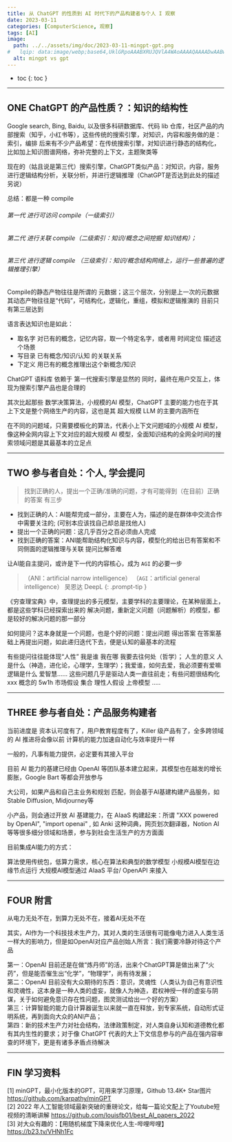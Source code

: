 ```yaml
---
title: 从 ChatGPT 的性质到 AI 时代下的产品构建者与个人 I 观察
date: 2023-03-11
categories: [ComputerScience, 观察]
tags: [AI]
image:
  path: ../../assets/img/doc/2023-03-11-mingpt-gpt.png
#   lqip: data:image/webp;base64,UklGRpoAAABXRUJQVlA4WAoAAAAQAAAADwAABwAAQUxQSDIAAAARL0AmbZurmr57yyIiqE8oiG0bejIYEQTgqiDA9vqnsUSI6H+oAERp2HZ65qP/VIAWAFZQOCBCAAAA8AEAnQEqEAAIAAVAfCWkAALp8sF8rgRgAP7o9FDvMCkMde9PK7euH5M1m6VWoDXf2FkP3BqV0ZYbO6NA/VFIAAAA
  alt: mingpt vs gpt
---
```



* toc
{: toc }

---
## ONE  ChatGPT 的产品性质？：知识的结构性

Google search, Bing, Baidu, 以及很多科研数据库、代码 lib 仓库，社区产品的内部搜索（知乎，小红书等），这些传统的搜索引擎，对知识，内容和服务做的是：索引，编排
后来有不少产品希望：在传统搜索引擎，对知识进行静态的结构化，比如加上知识图谱网络，弥补完整的上下文，主题聚类等

现在的（姑且说是第三代）搜索引擎，ChatGPT类似产品：对知识，内容，服务进行逻辑结构分析，关联分析，并进行逻辑推理（ChatGPT是否达到此处的描述另说）

总结：都是一种 compile

###### 第一代 进行可访问 compile（一级索引）
###### 第二代 进行关联 compile（二级索引：知识/概念之间挖掘 知识结构）；
###### 第三代 进行逻辑 compile （三级索引：知识/概念结构网络上，运行一些普遍的逻辑推理引擎）

Compile的静态产物往往是所谓的 元数据；这三个层次，分别是上一次的元数据 其动态产物往往是“代码”，可结构化，逻辑化，重组，模拟和逻辑推演的 目前只有第三层达到

语言表达知识也是如此：

- 取名字 对已有的概念，记忆内容，取一个特定名字，或者用 时间定位 描述这个场景
- 写目录 已有概念/知识/认知 的关联关系 
- 下定义 用已有的概念推理出这个新概念/知识

ChatGPT 语料库 依赖于 第一代搜索引擎是显然的 同时，最终在用户交互上，体现为搜索引擎产品也是合理的

其次比起那些 数学决策算法，小规模的AI 模型，ChatGPT 主要的能力也在于其上下文是整个网络生产的内容，这也是其 超大规模 LLM 的主要内涵所在

在不同的问题域，只需要模板化的算法，代表小上下文问题域的小规模 AI 模型，像这种全网内容上下文对应的超大规模 AI 模型，全面知识结构的全网全时间的搜索领域问题是其最基本的立足点

---
## TWO  参与者自处：个人, 学会提问

> 找到正确的人，提出一个正确/准确的问题，才有可能得到（在目前）正确的答案
有三步   
- 找到正确的人：AI能帮完成一部分，主要在人为，描述的是在群体中交流合作中需要关注的; (可别本应该找自己却总是找他人)   
- 提出一个正确的问题：这几乎百分之百必须由人完成   
- 找到正确的答案：ANI能帮助结构化知识与内容，模型化的给出已有答案和不同侧面的逻辑推理与关联 提问比解答难   


让AI能自主提问，或许是下一代的内容核心，成为 `AGI` 的必要一步 

> （ANI：artificial narrow intelligence）
> （`AGI`：artificial general intelligence）
> 吴恩达 DeepL
{: .prompt-tip }

《穷查理宝典》中，查理提出的多元模型，主要学科的主要理论，在某种层面上，都是这些学科已经探索出来的 解决问题，重新定义问题（问题解析）的模型，都是较好的解决问题的那一部分

如何提问？这本身就是一个问题，也是个好的问题：提出问题 得出答案 在答案基础上再提出问题，如此递归迭代下去，便是认知的最基本的流程

有些提问往往能体现“人性” 我是谁 我在哪 我要去往何处（哲学）； 人生的意义 人是什么（神造，进化论，心理学，生理学）；我爱谁，如何去爱，我必须要有爱嘛 逻辑是什么 爱智慧...... 这些问题几乎是驱动人类一直往前走；有些问题很结构化 xxx 概念的 5w1h 市场假设 集合 理性人假设 上帝模型 …..

---
## THREE  参与者自处：产品服务构建者

当前进度是 资本认可度有了，用户教育程度有了，Killer 级产品有了，全多跨领域的 AI 推进将会像以前 计算机的能力加速自动化与效率提升一样

一般的，凡事有能力提供，必定要有其接入平台

目前 AI 能力的基建已经由 OpenAI 等团队基本建立起来，其模型也在越发的增长膨胀，Google Bart 等都会开放参与

大公司，如果产品和自己主业务和规划 匹配，则会基于AI基建构建产品服务，如 Stable Diffusion, Midjourney等

小产品，则会通过开放 AI 基建能力，在 AIaaS 构建起来：所谓 "XXX powered by OpenAI",  "import openai" , 如 Anki 这种词典，网页划次翻译器，Notion AI等等很多细分领域和场景，参与到社会生活生产的方方面面

目前集成AI能力的方式：

算法使用传统包，低算力需求，核心在算法和典型的数学模型
小规模AI模型在边缘节点运行
大规模AI模型通过 AIaaS 平台/ OpenAPI 来接入

---
## FOUR  附言

从电力无处不在，到算力无处不在，接着AI无处不在

其实，AI作为一个科技技术生产力，其对人类的生活很有可能像电力进入人类生活一样大的影响力，但是如OpenAI对应产品创始人所言：我们需要冷静对待这个产品

第一：OpenAI 目前还是在做“炼丹师”的活，出来个ChatGPT算是做出来了“火药”，但是能否催生出“化学”，“物理学”，尚有待发展；   
第二：OpenAI 目前没有大众期待的东西：意识，灵魂性（人类认为自己有意识性和灵魂性，这本身是一种人类的虚妄，就像人为神造，君权神授一样的虚妄与阴谋，关于如何避免意识存在性问题，图灵测试给出一个好的方案）   
第三：计算智能的能力自计算器诞生以来就一直在释放，到专家系统，自动形式证明系统，再到面向大众的ANI产品；   
第四：新的技术生产力对社会结构，法律政策制定，对人类自身认知和道德教化都有其内生性的要求；对于像 ChatGPT 代表的大上下文信息参与的产品在强内容审查的环境下，更是有诸多矛盾点待解决   

---
## FIN  学习资料

[1] minGPT，最小化版本的GPT，可用来学习原理，Github 13.4K+ Star图片 https://github.com/karpathy/minGPT        
[2] 2022 年人工智能领域最新突破的重磅论文，给每一篇论文配上了Youtube短视频的清晰讲解 https://github.com/louisfb01/best_AI_papers_2022   
[3] 对大众有趣的：【用随机梯度下降来优化人生-哔哩哔哩】 https://b23.tv/VHNh1Fc


